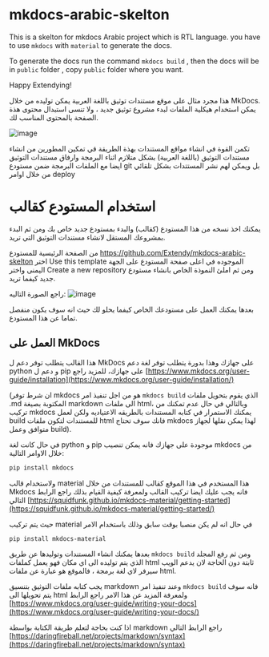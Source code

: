 # mkdocs-arabic-skelton

This is a skelton for mkdocs Arabic project which is RTL language. you have to use `mkdocs` with `material` to generate the docs.

To generate the docs run the command `mkdocs build` , then the docs will be in `public` folder , copy `public` folder where you want.

Happy Extendying!

هذا مجرد مثال على موقع مستندات توثيق باللغة العربية يمكن توليده من خلال MkDocs. يمكن استخدام هيكلية الملفات لبدء مشروع توثيق جديد ، ولا تنسى استبدال محتوى هذة الصفحة بالمحتوى المناسب لك.

![image](https://github.com/Extendy/mkdocs-arabic-skelton/assets/162535/6c9d38e5-6097-4cbc-b829-b07f7ec06816)


تكمن القوة في انشاء مواقع المستندات بهذة الطريقة قي تمكين المطورين من انشاء مستندات التوثيق (باللغة العربية) بشكل متلازم اثناء البرمجة وارفاق مستندات التوثيق ايضا مع الملفات البرمجة ضمن مستودع git
بل ويمكن لهم نشر المستتدات بشكل تلقائي من خلال اوامر deploy

# استخدام المستودع كقالب

يمكنك اخذ نسخه من هذا المستودع (كقالب) والبدء بمستودع جديد خاص بك ومن ثم البدء بمشروعك المستقل لانشاء مستندات التوثيق التي تريد.

من الصفحة الرئيسية للمستودع https://github.com/Extendy/mkdocs-arabic-skelton اختر Use this template الموجوده في اعلى صفحة المستودع على الجهة اليمنى واختر Create a new repository ومن ثم املئ النموذة الخاص بانشاء مستودع جديد كيفما تريد.


راجع الصورة التاليه:
![image](https://github.com/Extendy/mkdocs-arabic-skelton/assets/162535/cdd991a9-09b1-4d9f-bbef-b32871b2a9d0)

بعدها يمكنك العمل على مستودعك الخاص كيفما يحلو لك حيث انه سوف يكون منفصل تماما عن هذا المستودع.


## العمل على MkDocs

هذا القالب يتطلب توفر دعم ل MkDocs على جهازك وهذا بدورة يتطلب توفر لغة دعم python و دعم ل pip على جهازك، للمزيد راجع [https://www.mkdocs.org/user-guide/installation](https://www.mkdocs.org/user-guide/installation/)

(ان شرط توفر mkdocs هو من اجل تنفيذ امر `mkdocs build` الذي يقوم بتحويل ملفات .md المكتوبة بصيغة markdown الى ملفات html، وبالتالي في حال عدم تمكنك من تركيب mkdocs يمكنك الاستمرار في كتابه المستندات بالطريقه الاعتياديه ولكن لعمل build للمستندات لتكون ملفات html فانك سوف تحتاج mkdocs لهذا يمكن نقلها لجهاز متوافق وعمل build).

في حال كانت لغة python و pip موجودة على جهازك فانه يمكن تنصيب mkdocs من خلال الاوامر التالية:
```bash
pip install mkdocs
```

ولاستخدام قالب material هذا المستخدم في هذا الموقع كقالب للمستندات  من خلال Mkdocs فانه يجب عليك ايضا تركيب القالب ولمعرفة كيفية القيام بذلك راجع الرابط التالي [https://squidfunk.github.io/mkdocs-material/getting-started](https://squidfunk.github.io/mkdocs-material/getting-started/)

حيث يتم تركيب material في حال انه لم يكن منصبا بوقت سابق وذلك باستخدام الامر

```bash
pip install mkdocs-material
```

بعدها يمكنك انشاء المستندات وتوليدها عن طريق `mkdocs build` ومن ثم رفع المجلد الذي يتم توليده الى اي مكان فهو يعمل كملفات html ثابتة دون الحاجة لان يدعم الويب سيرفر لاي لغة برمجة ،
فالموقع هو عبارة عن ملفات html.

يجب كتابه ملفات التوثيق بتنسيق markdown وعند تنفيذ امر `mkdocs build` فانه سوف يتم تحويلها الى html ولمعرفة المزيد عن هذا الامر راجع الرابط
[https://www.mkdocs.org/user-guide/writing-your-docs](https://www.mkdocs.org/user-guide/writing-your-docs/)

اذا كنت بحاجة لتعلم طريقة الكتابة بواسطة markdown راجع الرابط التالي
[https://daringfireball.net/projects/markdown/syntax](https://daringfireball.net/projects/markdown/syntax)

